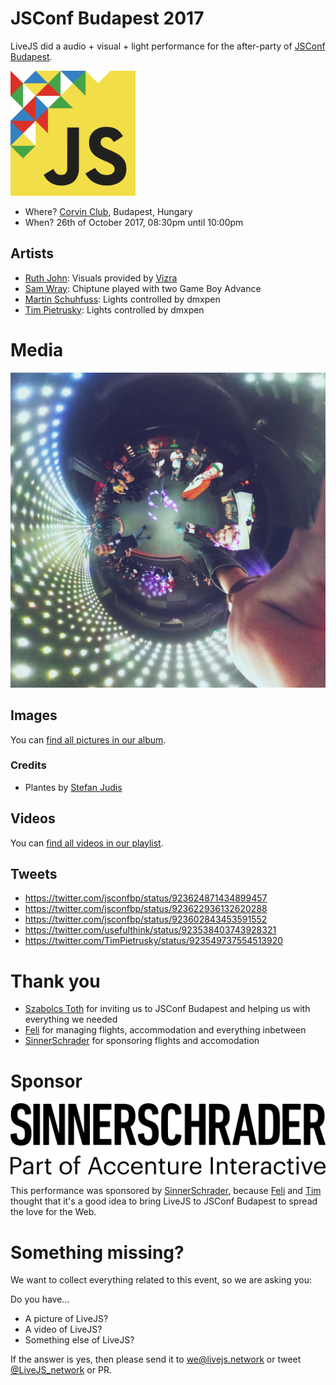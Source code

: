 # JSConf Budapest 2017

LiveJS did a audio + visual + light performance for the after-party of [JSConf Budapest](http://jsconfbp.com/).

<img src="jsconfbudapest.svg" width=200 height=200 alt="JSConf Budapest 2017" />

* Where? [Corvin Club](http://corvinclub.hu/index.php/en/), Budapest, Hungary
* When? 26th of October 2017, 08:30pm until 10:00pm


## Artists

* [Ruth John](https://twitter.com/Rumyra): Visuals provided by [Vizra](https://github.com/livejs/Vizra)
* [Sam Wray](https://twitter.com/_2xAA): Chiptune played with two Game Boy Advance
* [Martin Schuhfuss](https://twitter.com/usefulthink): Lights controlled by dmxpen
* [Tim Pietrusky](https://twitter.com/TimPietrusky): Lights controlled by dmxpen


# Media

![party planet](thetaplus_20171028200535762.jpg)

## Images

You can [find all pictures in our album](https://photos.app.goo.gl/Sg9A4tKQNB0eURY62). 

### Credits

* Plantes by [Stefan Judis](https://twitter.com/stefanjudis)

## Videos

You can [find all videos in our playlist](https://www.youtube.com/playlist?list=PLEnQT2JvYj1DeVDwP5eAQVRy1LBlevwgn).

## Tweets

* https://twitter.com/jsconfbp/status/923624871434899457
* https://twitter.com/jsconfbp/status/923622936132620288
* https://twitter.com/jsconfbp/status/923602843453591552
* https://twitter.com/usefulthink/status/923538403743928321
* https://twitter.com/TimPietrusky/status/923549737554513920


# Thank you

* [Szabolcs Toth](https://twitter.com/_Nec) for inviting us to JSConf Budapest and helping us with everything we needed
* [Feli](https://twitter.com/kotzendekrabbe) for managing flights, accommodation and everything inbetween
* [SinnerSchrader](https://twitter.com/sinnerschrader) for sponsoring flights and accomodation

# Sponsor

![SinnerSchrader](sinnerschrader.svg)

This performance was sponsored by [SinnerSchrader](https://twitter.com/sinnerschrader), because [Feli](https://twitter.com/kotzendekrabbe) and [Tim](https://twitter.com/TimPietrusky) thought that it's a good idea to bring LiveJS to JSConf Budapest to spread the love for the Web. 


# Something missing?

We want to collect everything related to this event, so we are asking you: 

Do you have...

* A picture of LiveJS?
* A video of LiveJS?
* Something else of LiveJS?

If the answer is yes, then please send it to we@livejs.network or tweet [@LiveJS_network](https://twitter.com/livejs_network) or PR. 
